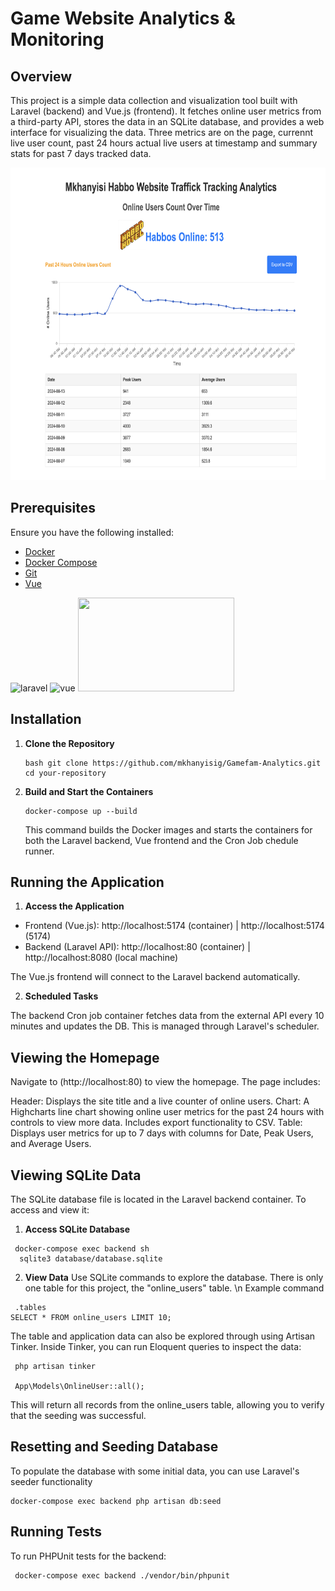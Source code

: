 # Game Website Analytics & Monitoring

## Overview

This project is a simple data collection and visualization tool built with Laravel (backend) and Vue.js (frontend). It fetches online user metrics from a third-party API, stores the data in an SQLite database, and provides a web interface for visualizing the data. Three metrics are on the page, currennt live user count, past 24 hours actual live users at timestamp and summary stats for past 7 days tracked data.

<img src="./homepage.png" alt="Homepage Screenshot"  height="500">

## Prerequisites

Ensure you have the following installed:

- [Docker](https://docs.docker.com/get-docker/)
- [Docker Compose](https://docs.docker.com/compose/install/)
- [Git](https://git-scm.com/book/en/v2/Getting-Started-Installing-Git)
- [Vue](https://vuejs.org/guide/quick-start)

<img src="https://picperf.io/https://laravelnews.s3.amazonaws.com/images/laravel-featured.png" alt="laravel" height="150" width="250">
<img src="https://miro.medium.com/v2/resize:fit:500/1*CPDIH8BWrGipHRJ6o6E2Vw.png" alt="vue" height="150" width="250">
<img src="https://blog.codewithdan.com/wp-content/uploads/2023/06/Docker-Logo.png" height="150" width="250">

## Installation

1. **Clone the Repository**

   ```
   bash git clone https://github.com/mkhanyisig/Gamefam-Analytics.git
   cd your-repository
   ```

2. **Build and Start the Containers**
   ```
   docker-compose up --build
   ```
   This command builds the Docker images and starts the containers for both the Laravel backend, Vue frontend and the Cron Job chedule runner.

## Running the Application

1. **Access the Application**

- Frontend (Vue.js): http://localhost:5174 (container) | http://localhost:5174 (5174)
- Backend (Laravel API): http://localhost:80 (container) | http://localhost:8080 (local machine)

The Vue.js frontend will connect to the Laravel backend automatically.

2. **Scheduled Tasks**

The backend Cron job container fetches data from the external API every 10 minutes and updates the DB. This is managed through Laravel's scheduler.

## Viewing the Homepage

Navigate to (http://localhost:80) to view the homepage. The page includes:

Header: Displays the site title and a live counter of online users.
Chart: A Highcharts line chart showing online user metrics for the past 24 hours with controls to view more data. Includes export functionality to CSV.
Table: Displays user metrics for up to 7 days with columns for Date, Peak Users, and Average Users.

## Viewing SQLite Data

The SQLite database file is located in the Laravel backend container. To access and view it:

1. **Access SQLite Database**

```
 docker-compose exec backend sh
  sqlite3 database/database.sqlite
```

2. **View Data**
   Use SQLite commands to explore the database. There is only one table for this project, the "online_users" table. \n
   Example command

```
 .tables
SELECT * FROM online_users LIMIT 10;
```

The table and application data can also be explored through using Artisan Tinker. Inside Tinker, you can run Eloquent queries to inspect the data:

```
 php artisan tinker

 App\Models\OnlineUser::all();
```

This will return all records from the online_users table, allowing you to verify that the seeding was successful.

## Resetting and Seeding Database

To populate the database with some initial data, you can use Laravel's seeder functionality

```
docker-compose exec backend php artisan db:seed
```

## Running Tests

To run PHPUnit tests for the backend:

```
 docker-compose exec backend ./vendor/bin/phpunit
```
